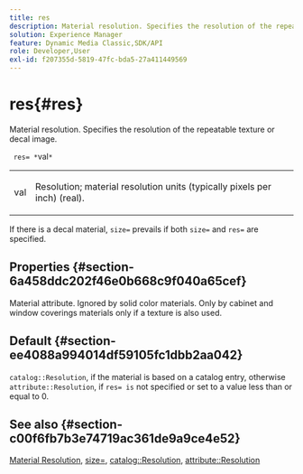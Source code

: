 ```yaml
---
title: res
description: Material resolution. Specifies the resolution of the repeatable texture or decal image.
solution: Experience Manager
feature: Dynamic Media Classic,SDK/API
role: Developer,User
exl-id: f207355d-5819-47fc-bda5-27a411449569
---
```

# res{#res}

Material resolution. Specifies the resolution of the repeatable texture or decal image.

 ` res= *`val`*`

<table id="simpletable_2004B804D46E43C090E59BBFF8144598"> 
 <tr class="strow"> 
  <td class="stentry"> <p> <span class="varname"> val </span> </p> </td> 
  <td class="stentry"> <p>Resolution; material resolution units (typically pixels per inch) (real). </p> </td> 
 </tr> 
</table>

If there is a decal material, `size=` prevails if both `size=` and `res=` are specified.

## Properties {#section-6a458ddc202f46e0b668c9f040a65cef}

Material attribute. Ignored by solid color materials. Only by cabinet and window coverings materials only if a texture is also used.

## Default {#section-ee4088a994014df59105fc1dbb2aa042}

`catalog::Resolution`, if the material is based on a catalog entry, otherwise `attribute::Resolution`, if `res= is` not specified or set to a value less than or equal to 0.

## See also {#section-c00f6fb7b3e74719ac361de9a9ce4e52}

[Material Resolution](../../../../../ir-api/http-protocol/image-rendering-api-ref/c-ir-http-protocol-ref/c-ir-http-protocol-syntax-and-features/c-ir-vignettes/c-ir-material-resolution.md#concept-f60103c64e324e2cae78bd76dfb4de8b), [size=](../../../../../ir-api/http-protocol/image-rendering-api-ref/c-ir-http-protocol-ref/c-ir-http-protocol-command-reference/r-ir-http-size.md#reference-1220d6fbcde4479aba91de7adacdc988), [catalog::Resolution](../../../../../ir-api/material-cat/image-rendering-api-ref/c-ir-material-catalog/c-ir-material-data-reference/r-ir-resolution-dataref.md#reference-6a2d64c2d72b438fade58a3391569da7), [attribute::Resolution](../../../../../ir-api/material-cat/image-rendering-api-ref/c-ir-material-catalog/c-ir-attributes-reference/r-ir-resolution.md#reference-09fe14e6bfbf4db6b7f4369fffecc806)
